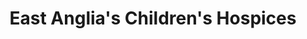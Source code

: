 ---
title: "East Anglia's Children's Hospices"
url: /cromer/east-anglias-childrens-hospices/
shop: Gebrauchtwaren
---